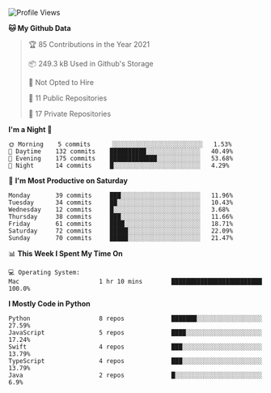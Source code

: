 <!--START_SECTION:waka-->
![Profile Views](http://img.shields.io/badge/Profile%20Views-23-blue)

**🐱 My Github Data** 

> 🏆 85 Contributions in the Year 2021
 > 
> 📦 249.3 kB Used in Github's Storage 
 > 
> 🚫 Not Opted to Hire
 > 
> 📜 11 Public Repositories 
 > 
> 🔑 17 Private Repositories  
 > 
**I'm a Night 🦉** 

```text
🌞 Morning    5 commits      ░░░░░░░░░░░░░░░░░░░░░░░░░   1.53% 
🌆 Daytime    132 commits    ██████████░░░░░░░░░░░░░░░   40.49% 
🌃 Evening    175 commits    █████████████░░░░░░░░░░░░   53.68% 
🌙 Night      14 commits     █░░░░░░░░░░░░░░░░░░░░░░░░   4.29%

```
📅 **I'm Most Productive on Saturday** 

```text
Monday       39 commits     ███░░░░░░░░░░░░░░░░░░░░░░   11.96% 
Tuesday      34 commits     ██░░░░░░░░░░░░░░░░░░░░░░░   10.43% 
Wednesday    12 commits     █░░░░░░░░░░░░░░░░░░░░░░░░   3.68% 
Thursday     38 commits     ███░░░░░░░░░░░░░░░░░░░░░░   11.66% 
Friday       61 commits     ████░░░░░░░░░░░░░░░░░░░░░   18.71% 
Saturday     72 commits     █████░░░░░░░░░░░░░░░░░░░░   22.09% 
Sunday       70 commits     █████░░░░░░░░░░░░░░░░░░░░   21.47%

```


📊 **This Week I Spent My Time On** 

```text
💻 Operating System: 
Mac                      1 hr 10 mins        █████████████████████████   100.0%

```

**I Mostly Code in Python** 

```text
Python                   8 repos             ███████░░░░░░░░░░░░░░░░░░   27.59% 
JavaScript               5 repos             ████░░░░░░░░░░░░░░░░░░░░░   17.24% 
Swift                    4 repos             ███░░░░░░░░░░░░░░░░░░░░░░   13.79% 
TypeScript               4 repos             ███░░░░░░░░░░░░░░░░░░░░░░   13.79% 
Java                     2 repos             █░░░░░░░░░░░░░░░░░░░░░░░░   6.9%

```



<!--END_SECTION:waka-->
